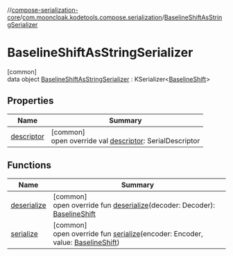 //[compose-serialization-core](../../../index.md)/[com.mooncloak.kodetools.compose.serialization](../index.md)/[BaselineShiftAsStringSerializer](index.md)

# BaselineShiftAsStringSerializer

[common]\
data object [BaselineShiftAsStringSerializer](index.md) : KSerializer&lt;[BaselineShift](https://developer.android.com/reference/kotlin/androidx/compose/ui/text/style/BaselineShift.html)&gt;

## Properties

| Name | Summary |
|---|---|
| [descriptor](descriptor.md) | [common]<br>open override val [descriptor](descriptor.md): SerialDescriptor |

## Functions

| Name | Summary |
|---|---|
| [deserialize](deserialize.md) | [common]<br>open override fun [deserialize](deserialize.md)(decoder: Decoder): [BaselineShift](https://developer.android.com/reference/kotlin/androidx/compose/ui/text/style/BaselineShift.html) |
| [serialize](serialize.md) | [common]<br>open override fun [serialize](serialize.md)(encoder: Encoder, value: [BaselineShift](https://developer.android.com/reference/kotlin/androidx/compose/ui/text/style/BaselineShift.html)) |

